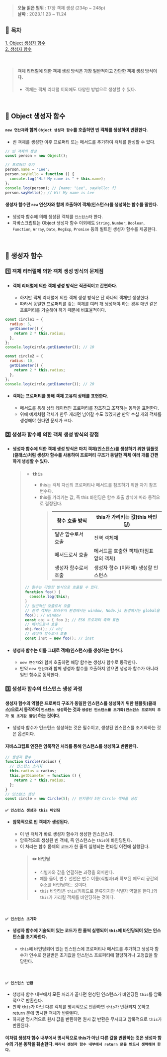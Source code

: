 > **오늘 읽은 범위** : 17장 객체 생성 (234p ~ 248p) \
> **날짜** : 2023.11.23 ~ 11.24

## 📂 `목차`

[1. Object 생성자 함수](#-Object-생성자-함수)  
[2. 생성자 함수](#-생성자-함수)

<br>

> #### 객체 리터럴에 의한 객체 생성 방식은 가장 일반적이고 간단한 객체 생성 방식이다.
>
> - 객체는 객체 리터럴 이외에도 다양한 방법으로 생성할 수 있다.

<br>

## 🔎 Object 생성자 함수

#### `new 연산자`와 함께 `Object 생성자 함수`를 호출하면 빈 객체를 생성하여 반환한다.

- 빈 객체를 생성한 이후 프로퍼티 또는 메서드를 추가하여 객체를 완성할 수 있다.

```js
// 빈 객체의 생성
const person = new Object();

// 프로퍼티 추가
person.name = "Lee";
person.sayHello = function () {
  console.log("Hi! My name is " + this.name);
};
console.log(person); // {name: "Lee", sayHello: f}
person.sayHello(); // Hi! My name is Lee
```

#### 생성자 함수란 `new` 연산자와 함께 호출하여 객체(인스턴스)를 생성하는 함수를 말한다.

- 생성자 함수에 의해 생성된 객체를 `인스턴스`라 한다.
- 자바스크립트는 Object 생성자 함수 이외에도 `String`, `Number`, `Boolean`, `Function`, `Array`, `Date`, `RegExp`, `Promise` 등의 빌트인 생성자 함수를 제공한다.

<br>

## 🔎 생성자 함수

### 1️⃣ 객체 리터럴에 의한 객체 생성 방식의 문제점

- #### 객체 리터럴에 의한 객체 생성 방식은 직관적이고 간편하다.
  - 하지만 객체 리터럴에 의한 객체 생성 방식은 단 하나의 객체만 생성한다.
  - 따라서 동일한 프로퍼티를 갖는 객체를 여러 개 생성해야 하는 경우 매번 같은 프로퍼티를 기술해야 하기 때문에 비효율적이다.

```js
const circle1 = {
  radius: 5,
  getDiameter() {
    return 2 * this.radius;
  },
};
console.log(circle.getDiameter()); // 10

const circle2 = {
  radius: 10,
  getDiameter() {
    return 2 * this.radius;
  },
};
console.log(circle.getDiameter()); // 20
```

- #### 객체는 프로퍼티를 통해 객체 고유릐 상태를 표현한다.
  - 메서드를 통해 상태 데이터인 프로퍼티를 참조하고 조작하는 동작을 표현한다.
  - 위에 예제처럼 객체가 한두 개라면 넘어갈 수도 있겠지만 만약 수십 개의 객체를 생성해야 한다면 문제가 크다.

### 2️⃣ 생성자 함수에 의한 객체 생성 방식의 장점

- #### 생성자 함수에 의한 객체 생성 방식은 마치 객체(인스턴스)를 생성하기 위한 템플릿(클래스)처럼 생성자 함수를 사용하여 프로퍼티 구조가 동일한 객체 여러 개를 간편하게 생성할 수 있다.
  > - ### `this`
  >   - this는 객체 자신의 프로퍼티나 메서드를 참조하기 위한 자기 참조 변수다.
  >   - this를 가리키는 값, 즉 this 바인딩은 함수 호출 방식에 따라 동적으로 결정된다.
  >     > | 함수 호출 방식       | this가 가리키는 값(this 바인딩)        |
  >     > | -------------------- | -------------------------------------- |
  >     > | 일반 함수로서 호출   | 전역 객체체                            |
  >     > | 메서드로서 호출      | 메서드를 호출한 객체(마침표 앞의 객체) |
  >     > | 생성자 함수로서 호출 | 생성자 함수 (미래에) 생성할 인스턴스   |
  >
  > ```js
  > // 함수는 다양한 방식으로 호출될 수 있다.
  > function foo() {
  >   console.log(this);
  > }
  > // 일반적인 호출로서 호출
  > // 전역 객체는 브라우저 환경에서는 window, Node.js 환경에서는 global을 가리킨다.
  > foo(); // window
  > const obj = { foo }; // ES6 프로퍼티 축약 표현
  > // 메서드로서 호출
  > obj.foo(); // obj
  > // 생성자 함수로서 호출
  > const inst = new foo(); // inst
  > ```
- #### 생성자 함수는 이름 그대로 객체(인스턴스)를 생성하는 함수다.
  - `new 연산자`와 함께 호출하면 해당 함수는 생성자 함수로 동작한다.
  - 만약 `new 연산자`와 함께 생성자 함수를 호출하지 않으면 생성자 함수가 아니라 일반 함수로 동작한다.

### 3️⃣ 생성자 함수의 인스턴스 생성 과정

#### 생성자 함수의 역할은 프로퍼티 구조가 동일한 인스턴스를 생성하기 위한 템플릿(클래스)으로서 동작하여 `인스턴스 생성`하는 것과 `생성된 인스턴스를 초기화(인스턴스 프로퍼티 추가 및 초기값 할당)`하는 것이다.

- 생성자 함수가 인스턴스 생성하는 것은 필수이고, 생성된 인스턴스를 초기화하는 것은 옵션이다.

#### 자바스크립트 엔진은 암묵적인 처리를 통해 인스턴스를 생성하고 반환한다.

```js
// 생성자 함수
function Circle(radius) {
  // 인스턴스 초기화
  this.radius = radius;
  this.getDiameter = function () {
    return 2 * this.radius;
  };
}
// 인스턴스 생성
const circle = new Circle(5); // 반지름이 5인 Circle 객체를 생성
```

#### `✅ 인스턴스 생성과 this 바인딩`

- #### 암묵적으로 빈 객체가 생성된다.
  - 이 빈 객체가 바로 생성자 함수가 생성한 인스턴스다.
  - 암묵적으로 생성된 빈 객체, 즉 인스턴스는 `this`에 바인딩된다.
  - 이 처리는 함수 몸체의 코드가 한 줄씩 실행되는 런타임 이전에 실행된다.
    > #### ✏️ 바인딩
    >
    > - 식별자와 값을 연결하는 과정을 의미한다.
    > - 예를 들어, 변수 선언은 변수 이름(식별자)과 확보된 메모리 공간의 주소를 바인딩하는 것이다.
    > - `this` 바인딩은 `this`(키워드로 분류되지만 식별자 역할을 한다.)와 `this`가 가리킬 객체를 바인딩하는 것이다.

<br>

#### `✅ 인스턴스 초기화`

- #### 생성자 함수에 기술되어 있는 코드가 한 줄씩 실행되어 `this`에 바인딩되어 있는 인스턴스를 초기화한다.
  - `this`에 바인딩되어 있는 인스턴스에 프로퍼티나 메서드를 추가하고 생성자 함수가 인수로 전달받은 초기값을 인스턴스 프로퍼티에 할당하거나 고정값을 할당한다.

<br>

#### `✅ 인스턴스 반환`

- 생성자 함수 내부에서 모든 처리가 끝나면 완성된 인스턴스가 바인딩된 `this`를 암묵적으로 반환한다.
- 만약 `this`가 아닌 다른 객체를 명시적으로 반환하면 `this`가 반환되지 못하고 return 문에 명시한 객체가 반환된다.
- 하지만 명시적으로 원시 값을 반환하면 원시 값 반환은 무시되고 암묵적으로 `this`가 반환된다.

#### 이처럼 생성자 함수 내부에서 명시적으로 this가 아닌 다른 값을 반환하는 것은 생성자 함수의 기본 동작을 훼손한다. `따라서 생성자 함수 내부에서 return 문을 반드시 생략해야 한다.`
